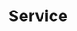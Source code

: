 ---
title: "Service"
description: "this is meta description"
bg_image: "images/feature-bg.jpg"
layout: "service"
draft: false

########################### about service #############################
about:
  enable : true
  title : "Whos Your Lawn Guy Does It All"
  content : "Lorem ipsum dolor sit amet, consectetur adipisicing elit. Voluptate soluta corporis odit, optio
          cum! Accusantium numquam ab, natus excepturi architecto earum ipsa aliquam, illum, omnis rerum, eveniet
          officia nihil. Eum quod iure nulla, soluta architecto distinctio. Nesciunt odio ullam expedita, neque fugit
          maiores sunt perferendis placeat autem animi, nihil quis suscipit quibusdam ut reiciendis doloribus natus nemo
          id quod illum aut culpa perspiciatis consequuntur tempore? Facilis nam vitae iure quisquam eius harum
          consequatur sapiente assumenda, officia voluptas quas numquam placeat, alias molestias nisi laudantium
          nesciunt perspiciatis suscipit hic voluptate corporis id distinctio earum. Dolor reprehenderit fuga dolore
          officia adipisci neque!"
  image : "images/weedeater.jpeg"


########################## featured service ############################
featured_service:
  enable : true
  service_item:
    # featured service item loop
    - name : "Lawn Striping"
      icon : "ion-erlenmeyer-flask"
      color : "primary"
      content : "Lorem ipsum dolor sit amet, consectetur adipisicing elit. Saepe enim impedit repudiandae omnis est temporibus."
      
    # featured service item loop
    - name : "Precision Weed Eating"
      icon : "ion-leaf"
      color : "primary-dark"
      content : "Lorem ipsum dolor sit amet, consectetur adipisicing elit. Saepe enim impedit repudiandae omnis est temporibus."
      
    # featured service item loop
    - name : "Clenaup Service"
      icon : "ion-lightbulb"
      color : "primary-darker"
      content : "Lorem ipsum dolor sit amet, consectetur adipisicing elit. Saepe enim impedit repudiandae omnis est temporibus."

      
############################# Service ###############################
service:
  enable : true
  title : "Our Services"
  description : "Whos Your Lawn Guy! will go above and beyond to ensure your lawn is beautiful and well kept."
  service_item:
    # service item loop
    - icon : ion-coffee #ionicon pack v2 : https://ionicons.com/v2/
      name: Striping
      content: "ll of our mowers are equipped with striping kits.  Striping kits push the grass in certain directions to give the appearance of stripes or diamonds in the lawn."

    # service item loop
    - icon : ion-compass #ionicon pack v2 : https://ionicons.com/v2/
      name: Edging
      content: "Creates a clean line that separates the lawn from driveways, sidewalks, and curbs."

    # service item loop
    - icon : ion-image #ionicon pack v2 : https://ionicons.com/v2/
      name: Trimming
      content: "Weed eating the lawn where the mower can’t reach or is unstable to ride on.  All the edges and around every structure, landscape, and pavement on the property."

    # service item loop
    - icon : ion-bug #ionicon pack v2 : https://ionicons.com/v2/
      name: Clean Up
      content: "Pick up of minimal trash and brush prior to mowing.  High velocity backpack blowers to put the cut blades of grass back into the lawn for natural fertilization and also blowing all pavement and porches."


      
############################# call to action #################################
cta:
  enable : true
  # call to action content comes from "_index.md"
---
